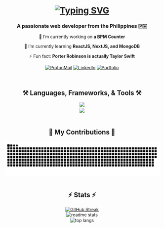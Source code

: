 <h1 align="center">
    <a href="https://git.io/typing-svg"><img src="https://readme-typing-svg.herokuapp.com?font=JetBrains+Mono&size=35&duration=3000&pause=1000&color=F5B92F&center=true&vCenter=true&width=600&lines=Hi+there+%F0%9F%91%8B;I'm+Christian+Roed+Boyles" alt="Typing SVG" /></a>
</h1>

<h3 align="center">A passionate web developer from the Philippines 🇵🇭</h3>

<div align="center">
  
  🔭 I’m currently working on **a BPM Counter**
  
  🌱 I’m currently learning **ReactJS, NextJS, and MongoDB**
  
  ⚡ Fun fact: **Porter Robinson is actually Taylor Swift**
  
</div>

<div align="center">
  
  [![ProtonMail](https://img.shields.io/badge/ProtonMail-333333?style=for-the-badge&logo=protonmail&logoColor=6d4aff)](mailto:christianroedpboyles@protonmail.com) [![LinkedIn](https://img.shields.io/badge/LinkedIn-0077B5?style=for-the-badge&logo=linkedin&logoColor=white)](https://www.linkedin.com/in/christian-roed-boyles/) [![Portfolio](https://img.shields.io/badge/Portfolio-FF5722?style=for-the-badge&logo=todoist&logoColor=white)](https://salesp07.github.io)

</div>

<br/>
<h2 align="center">⚒️ Languages, Frameworks, & Tools ⚒️</h2>
<div align="center">
    <img src="https://skillicons.dev/icons?i=html,css,javascript,typescript,react,tailwind,mui,nextjs" /><br/>
    <img src="https://skillicons.dev/icons?i=vscode,github,git,nodejs,python,express,java,mongodb,mysql" />
</div>

<br/>
<div align="center">
  <h2>🐍 My Contributions 🐍</h2>
  <img alt="snake eating my contributions" src="https://raw.githubusercontent.com/rockyroed/rockyroed/refs/heads/output/github-contribution-grid-snake-dark.svg" />
</div>

<br/>
<h2 align="center">⚡ Stats ⚡</h2>
<div align=center>
  <a href="https://git.io/streak-stats"><img src="https://github-readme-streak-stats-rockyroed.vercel.app?user=rockyroed&theme=gruvbox&border_radius=3&card_width=600" alt="GitHub Streak" /></a>
  <br/>
  <img width=390 src="https://github-readme-stats-ruddy-mu-64.vercel.app/api?username=rockyroed&count_private=true&show_icons=true&theme=gruvbox&border_radius=3" alt="readme stats" />
  <br/>
  <img width=325 align="center" src="https://github-readme-stats-ruddy-mu-64.vercel.app/api/top-langs/?username=rockyroed&langs_count=8&layout=compact&theme=gruvbox&border_radius=3&size_weight=0.5&count_weight=0.5&exclude_repo=github-readme-stats" alt="top langs" />
</div>

